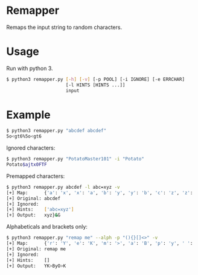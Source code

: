 # Remapper
Remaps the input string to random characters. 

# Usage
Run with python 3. 
```bash
$ python3 remapper.py [-h] [-v] [-p POOL] [-i IGNORE] [-e ERRCHAR]
                      [-l HINTS [HINTS ...]]
                      input
```

# Example
```bash
$ python3 remapper.py "abcdef abcdef"
5o<gt6%5o<gt6
```

Ignored characters: 
```bash
$ python3 remapper.py "PotatoMaster101" -i "Potato"
Potato$ajtx0FTF
```

Premapped characters: 
```bash
$ python3 remapper.py abcdef -l abc=xyz -v
[+] Map:      {'a': 'x', 'x': 'a', 'b': 'y', 'y': 'b', 'c': 'z', 'z': 'c', 'd': '}', 'e': '&', 'f': 'G'}
[+] Original: abcdef
[+] Ignored:
[+] Hints:    ['abc=xyz']
[+] Output:   xyz}&G
```

Alphabeticals and brackets only: 
```bash
$ python3 remapper.py "remap me" --alph -p "(){}[]<>" -v
[+] Map:      {'r': 'Y', 'e': 'K', 'm': '>', 'a': 'B', 'p': 'y', ' ': 'O'}
[+] Original: remap me
[+] Ignored:
[+] Hints:    []
[+] Output:   YK>ByO>K
```

